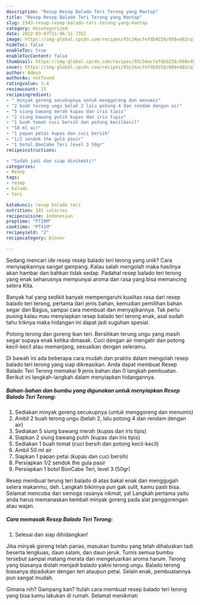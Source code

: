 ```yaml
---
description: "Resep Resep Balado Teri Terong yang Mantap"
title: "Resep Resep Balado Teri Terong yang Mantap"
slug: 1543-resep-resep-balado-teri-terong-yang-mantap
category: Uncategorized
date: 2022-03-07T11:46:11.735Z
image: https://img-global.cpcdn.com/recipes/93c34acfefdb9258/680x482cq70/resep-balado-teri-terong-foto-resep-utama.jpg
hideToc: false
enableToc: true
enableTocContent: false
thumbnail: https://img-global.cpcdn.com/recipes/93c34acfefdb9258/680x482cq70/resep-balado-teri-terong-foto-resep-utama.jpg
cover: https://img-global.cpcdn.com/recipes/93c34acfefdb9258/680x482cq70/resep-balado-teri-terong-foto-resep-utama.jpg
author: Admin
authorAv: notfound
ratingvalue: 3.4
reviewcount: 15
recipeingredient:
- " minyak goreng secukupnya untuk menggoreng dan menumis"
- "2 buah terong ungu belah 2 lalu potong 4 dan rendam dengan air"
- "5 siung bawang merah kupas dan iris tipis"
- "2 siung bawang putih kupas dan iris tipis"
- "1 buah tomat cuci bersih dan potong kecilkecil"
- "50 ml air"
- "1 papan petai kupas dan cuci bersih"
- "1/2 sendok the gula pasir"
- "1 botol BonCabe Teri level 3 50gr"
recipeinstructions:

- "Sudah jadi dan siap dinikmati!"
categories:
- Resep
tags:
- resep
- balado
- teri

katakunci: resep balado teri 
nutrition: 141 calories
recipecuisine: Indonesian
preptime: "PT20M"
cooktime: "PT41M"
recipeyield: "2"
recipecategory: Dinner

---
```





Sedang mencari ide resep resep balado teri terong yang unik? Cara menyiapkannya sangat gampang. Kalau salah mengolah maka hasilnya akan hambar dan bahkan tidak sedap. Padahal resep balado teri terong yang enak seharusnya mempunyai aroma dan rasa yang bisa memancing selera Kita.





Banyak hal yang sedikit banyak mempengaruhi kualitas rasa dari resep balado teri terong, pertama dari jenis bahan, kemudian pemilihan bahan segar dan Bagus, sampai cara membuat dan menyajikannya. Tak perlu pusing kalau mau menyiapkan resep balado teri terong enak,      asal sudah tahu triknya maka hidangan ini dapat jadi suguhan spesial.














Potong terong dan goreng ikan teri. Bersihkan terung ungu yang masih segar supaya enak ketika dimasak. Cuci dengan air mengalir dan potong kecil-kecil atau memanjang, sesuaikan dengan seleramu.






Di bawah ini ada beberapa cara mudah dan praktis dalam mengolah resep balado teri terong yang siap dikreasikan. Anda dapat membuat Resep Balado Teri Terong memakai 9 jenis bahan dan 0 langkah pembuatan. Berikut ini langkah-langkah dalam menyiapkan hidangannya.

<!--inarticleads1-->

##### Bahan-bahan dan bumbu yang digunakan untuk menyiapkan Resep Balado Teri Terong:

1. Sediakan  minyak goreng secukupnya (untuk menggoreng dan menumis)
1. Ambil 2 buah terong ungu (belah 2, lalu potong 4 dan rendam dengan air)
1. Sediakan 5 siung bawang merah (kupas dan iris tipis)
1. Siapkan 2 siung bawang putih (kupas dan iris tipis)
1. Sediakan 1 buah tomat (cuci bersih dan potong kecil-kecil)
1. Ambil 50 ml air
1. Siapkan 1 papan petai (kupas dan cuci bersih)
1. Persiapkan 1/2 sendok the gula pasir
1. Persiapkan 1 botol BonCabe Teri, level 3 (50gr)


Resep membuat terung teri balado di atas bakal enak dan menggugah selera makanmu, deh. Langkah bikinnya pun gak sulit, kamu pasti bisa. Selamat mencoba dan semoga rasanya nikmat, ya! Langkah pertama yaitu anda harus memanaskan kembali minyak goreng pada alat penggorengan atau wajan. 

<!--inarticleads2-->

##### Cara memasak Resep Balado Teri Terong:


1. Selesai dan siap dihidangkan!

Jika minyak goreng telah panas, masukan bumbu yang telah dihaluskan tadi beserta lengkuas, daun salam, dan daun jeruk. Tumis semua bumbu tersebut sampai matang merata dan mengeluarkan aroma harum. Terong yang biasanya diolah menjadi balado yakni terong ungu. Balado terong biasanya dipadukan dengan teri ataupun petai. Selain enak, pembuatannya pun sangat mudah. 

Gimana nih? Gampang kan? Itulah cara membuat resep balado teri terong yang bisa kamu lakukan di rumah. Selamat menikmati
